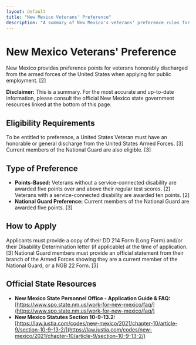 ```yaml
---
layout: default
title: "New Mexico Veterans' Preference"
description: "A summary of New Mexico's veterans' preference rules for public employment."
---
```


# New Mexico Veterans' Preference

New Mexico provides preference points for veterans honorably discharged from the armed forces of the United States when applying for public employment. [2]

**Disclaimer:** This is a summary. For the most accurate and up-to-date information, please consult the official New Mexico state government resources linked at the bottom of this page.

## Eligibility Requirements

To be entitled to preference, a United States Veteran must have an honorable or general discharge from the United States Armed Forces. [3] Current members of the National Guard are also eligible. [3]

## Type of Preference

*   **Points-Based:** Veterans without a service-connected disability are awarded five points over and above their regular test scores. [2] Veterans with a service-connected disability are awarded ten points. [2]
*   **National Guard Preference:** Current members of the National Guard are awarded five points. [3]

## How to Apply

Applicants must provide a copy of their DD 214 Form (Long Form) and/or their Disability Determination letter (if applicable) at the time of application. [3] National Guard members must provide an official statement from their branch of the Armed Forces showing they are a current member of the National Guard, or a NGB 22 Form. [3]

## Official State Resources

*   **New Mexico State Personnel Office - Application Guide & FAQ:** [https://www.spo.state.nm.us/work-for-new-mexico/faq/](https://www.spo.state.nm.us/work-for-new-mexico/faq/)
*   **New Mexico Statutes Section 10-9-13.2:** [https://law.justia.com/codes/new-mexico/2021/chapter-10/article-9/section-10-9-13-2/](https://law.justia.com/codes/new-mexico/2021/chapter-10/article-9/section-10-9-13-2/)
